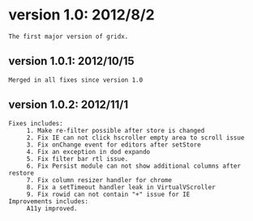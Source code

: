 # version 1.0: 2012/8/2
    The first major version of gridx.
## version 1.0.1: 2012/10/15
    Merged in all fixes since version 1.0
## version 1.0.2: 2012/11/1
    Fixes includes:
         1. Make re-filter possible after store is changed
         2. Fix IE can not click hscroller empty area to scroll issue
         3. Fix onChange event for editors after setStore
         4. Fix an exception in dod expando
         5. Fix filter bar rtl issue.
         6. Fix Persist module can not show additional columns after restore
         7. Fix column resizer handler for chrome
         8. Fix a setTimeout handler leak in VirtualVScroller
         9. Fix rowid can not contain "+" issue for IE
    Improvements includes:
         A11y improved.